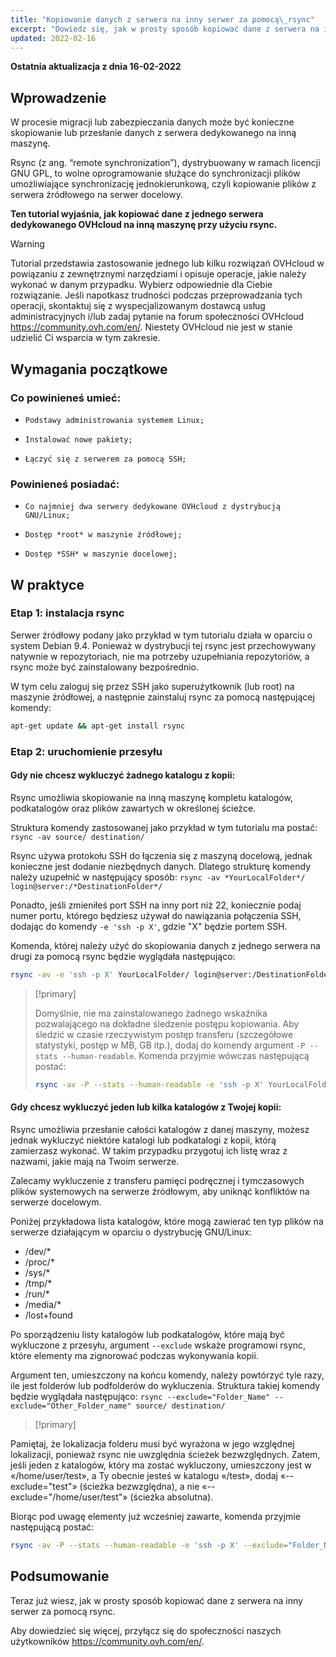 ```yaml
---
title: "Kopiowanie danych z serwera na inny serwer za pomocą\_rsync"
excerpt: "Dowiedz się, jak w prosty sposób kopiować dane z serwera na inny serwer za pomocą\_rsync"
updated: 2022-02-16
---
```


**Ostatnia aktualizacja z dnia 16-02-2022**

## Wprowadzenie

W procesie migracji lub zabezpieczania danych może być konieczne skopiowanie lub przesłanie danych z serwera dedykowanego na inną maszynę. 

Rsync (z ang. “remote synchronization”), dystrybuowany w ramach licencji GNU GPL, to wolne oprogramowanie służące do synchronizacji plików umożliwiające synchronizację jednokierunkową, czyli kopiowanie plików z serwera źródłowego na serwer docelowy. 

**Ten tutorial wyjaśnia, jak kopiować dane z jednego serwera dedykowanego OVHcloud na inną maszynę przy użyciu rsync.**

> [!warning]
>
Tutorial przedstawia zastosowanie jednego lub kilku rozwiązań OVHcloud w powiązaniu z zewnętrznymi narzędziami i opisuje operacje, jakie należy wykonać w danym przypadku. Wybierz odpowiednie dla Ciebie rozwiązanie. Jeśli napotkasz trudności podczas przeprowadzania tych operacji, skontaktuj się z wyspecjalizowanym dostawcą usług administracyjnych i/lub zadaj pytanie na forum społeczności OVHcloud <https://community.ovh.com/en/>. Niestety OVHcloud nie jest w stanie udzielić Ci wsparcia w tym zakresie.
>

## Wymagania początkowe


### Co powinieneś umieć:

*     Podstawy administrowania systemem Linux;
*     Instalować nowe pakiety; 
*     Łączyć się z serwerem za pomocą SSH;


### Powinieneś posiadać:

*     Co najmniej dwa serwery dedykowane OVHcloud z dystrybucją GNU/Linux;
*     Dostęp *root* w maszynie źródłowej;
*     Dostęp *SSH* w maszynie docelowej;

## W praktyce


### Etap 1: instalacja rsync

Serwer źródłowy podany jako przykład w tym tutorialu działa w oparciu o system Debian 9.4. Ponieważ w dystrybucji tej rsync jest przechowywany natywnie w repozytoriach, nie ma potrzeby uzupełniania repozytoriów, a rsync może być zainstalowany bezpośrednio.

W tym celu zaloguj się przez SSH jako superużytkownik (lub root) na maszynie źródłowej, a następnie zainstaluj rsync za pomocą następującej komendy:

```sh
apt-get update && apt-get install rsync
```

### Etap 2: uruchomienie przesyłu


#### Gdy nie chcesz wykluczyć żadnego katalogu z kopii:

Rsync umożliwia skopiowanie na inną maszynę kompletu katalogów, podkatalogów oraz plików zawartych w określonej ścieżce.

Struktura komendy zastosowanej jako przykład w tym tutorialu ma postać: `rsync -av source/ destination/`  

Rsync używa protokołu SSH do łączenia się z maszyną docelową, jednak konieczne jest dodanie niezbędnych danych. Dlatego strukturę komendy należy uzupełnić w następujący sposób: `rsync -av *YourLocalFolder*/ login@server:/*DestinationFolder*/`

Ponadto, jeśli zmieniłeś port SSH na inny port niż 22, koniecznie podaj numer portu, którego będziesz używał do nawiązania połączenia SSH, dodając do komendy `-e 'ssh -p X'`, gdzie "X" będzie portem SSH.

Komenda, której należy użyć do skopiowania danych z jednego serwera na drugi za pomocą rsync będzie wyglądała następująco:

```sh
rsync -av -e 'ssh -p X' YourLocalFolder/ login@server:/DestinationFolder/
```

> [!primary]
>
> Domyślnie, nie ma zainstalowanego żadnego wskaźnika pozwalającego na dokładne śledzenie postępu kopiowania.
> Aby śledzić w czasie rzeczywistym postęp transferu (szczegółowe statystyki, postęp w MB, GB itp.), dodaj do komendy argument `-P --stats --human-readable`. Komenda przyjmie wówczas następującą postać:
>
> ```sh
> rsync -av -P --stats --human-readable -e 'ssh -p X' YourLocalFolder/ login@server:/DestinationFolder/
> ```


#### Gdy chcesz wykluczyć jeden lub kilka katalogów z Twojej kopii:

Rsync umożliwia przesłanie całości katalogów z danej maszyny, możesz jednak wykluczyć niektóre katalogi lub podkatalogi z kopii, którą zamierzasz wykonać. W takim przypadku przygotuj ich listę wraz z nazwami, jakie mają na Twoim serwerze.

Zalecamy wykluczenie z transferu pamięci podręcznej i tymczasowych plików systemowych na serwerze źródłowym, aby uniknąć konfliktów na serwerze docelowym. 

Poniżej przykładowa lista katalogów, które mogą zawierać ten typ plików na serwerze działającym w oparciu o dystrybucję GNU/Linux: 

* /dev/*
* /proc/* 
* /sys/*
* /tmp/*
* /run/*
* /media/*
* /lost+found
 
Po sporządzeniu listy katalogów lub podkatalogów, które mają być wykluczone z przesyłu, argument `--exclude` wskaże programowi rsync, które elementy ma zignorować podczas wykonywania kopii. 
 
Argument ten, umieszczony na końcu komendy, należy powtórzyć tyle razy, ile jest folderów lub podfolderów do wykluczenia. Struktura takiej komendy będzie wyglądała następująco: `rsync --exclude="Folder_Name" --exclude="Other_Folder_name" source/ destination/`

> [!primary]
>
Pamiętaj, że lokalizacja folderu musi być wyrażona w jego względnej lokalizacji, ponieważ rsync nie uwzględnia ścieżek bezwzględnych. Zatem, jeśli jeden z katalogów, który ma zostać wykluczony, umieszczony jest w «/home/user/test», a Ty obecnie jesteś w katalogu «/test», dodaj «--exclude="test"» (ścieżka bezwzględna), a nie «--exclude="/home/user/test"» (ścieżka absolutna).
>


Biorąc pod uwagę elementy już wcześniej zawarte, komenda przyjmie następującą postać:
 	
```sh
rsync -av -P --stats --human-readable -e 'ssh -p X' --exclude="Folder_Name" --exclude="Other_Folder_name" YourLocalFolder/ login@server:/DestinationFolder/
```

## Podsumowanie

Teraz już wiesz, jak w prosty sposób kopiować dane z serwera na inny serwer za pomocą rsync.

Aby dowiedzieć się więcej, przyłącz się do społeczności naszych użytkowników <https://community.ovh.com/en/>.